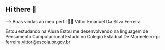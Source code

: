 ## Hi there 👋

-->
Boas vindas ao meu perfil 💙💙
Vittor Emanuel Da Silva Ferreira

Estou estudando na Alura
Estou me desenvolvendo na linguagem de Pensamento Cumputacional
Estudo no Colegio Estadual De Marmeleiro-pr
ferreira.vittor@escola.pr.gov.br

